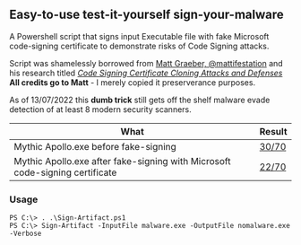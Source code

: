 ## Easy-to-use test-it-yourself sign-your-malware 

A Powershell script that signs input Executable file with fake Microsoft code-signing certificate to demonstrate risks of Code Signing attacks.

Script was shamelessly borrowed from [Matt Graeber, @mattifestation](https://twitter.com/mattifestation) and his research titled [_Code Signing Certificate Cloning Attacks and Defenses_](https://posts.specterops.io/code-signing-certificate-cloning-attacks-and-defenses-6f98657fc6ec) 
**All credits go to Matt** - I merely copied it preserverance purposes.

As of 13/07/2022 this **dumb trick** still gets off the shelf malware evade detection of at least 8 modern security scanners.

| What                                                                         | Result    |
|------------------------------------------------------------------------------|-----------|
| Mythic Apollo.exe before fake-signing                                        | [30/70](https://www.virustotal.com/gui/file/1413de7cee2c7c161f814fe93256968450b4e99ae65f0b5e7c2e76128526cc73?nocache=1) |
| Mythic Apollo.exe after fake-signing with Microsoft code-signing certificate | [22/70](https://www.virustotal.com/gui/file/34543de8a6b24c98ea526d8f2ae5f1dbe99d64386d8a8f46ddbcdcebaac3df65?nocache=1) |

### Usage

```
PS C:\> . .\Sign-Artifact.ps1
PS C:\> Sign-Artifact -InputFile malware.exe -OutputFile nomalware.exe -Verbose
```
